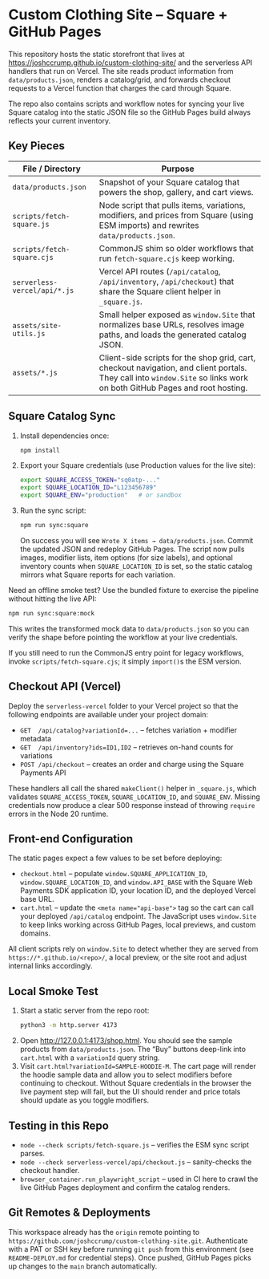 # Custom Clothing Site – Square + GitHub Pages

This repository hosts the static storefront that lives at
<https://joshccrump.github.io/custom-clothing-site/> and the serverless API
handlers that run on Vercel. The site reads product information from
`data/products.json`, renders a catalog/grid, and forwards checkout requests to
a Vercel function that charges the card through Square.

The repo also contains scripts and workflow notes for syncing your live Square
catalog into the static JSON file so the GitHub Pages build always reflects your
current inventory.

## Key Pieces

| File / Directory | Purpose |
| --- | --- |
| `data/products.json` | Snapshot of your Square catalog that powers the shop, gallery, and cart views. |
| `scripts/fetch-square.js` | Node script that pulls items, variations, modifiers, and prices from Square (using ESM imports) and rewrites `data/products.json`. |
| `scripts/fetch-square.cjs` | CommonJS shim so older workflows that run `fetch-square.cjs` keep working. |
| `serverless-vercel/api/*.js` | Vercel API routes (`/api/catalog`, `/api/inventory`, `/api/checkout`) that share the Square client helper in `_square.js`. |
| `assets/site-utils.js` | Small helper exposed as `window.Site` that normalizes base URLs, resolves image paths, and loads the generated catalog JSON. |
| `assets/*.js` | Client-side scripts for the shop grid, cart, checkout navigation, and client portals. They call into `window.Site` so links work on both GitHub Pages and root hosting. |

## Square Catalog Sync

1. Install dependencies once:
   ```bash
   npm install
   ```
2. Export your Square credentials (use Production values for the live site):
   ```bash
   export SQUARE_ACCESS_TOKEN="sq0atp-..."
   export SQUARE_LOCATION_ID="L123456789"
   export SQUARE_ENV="production"   # or sandbox
   ```
3. Run the sync script:
   ```bash
   npm run sync:square
   ```
   On success you will see `Wrote X items → data/products.json`. Commit the
   updated JSON and redeploy GitHub Pages. The script now pulls images,
   modifier lists, item options (for size labels), and optional inventory
   counts when `SQUARE_LOCATION_ID` is set, so the static catalog mirrors what
   Square reports for each variation.

Need an offline smoke test? Use the bundled fixture to exercise the pipeline
without hitting the live API:

```bash
npm run sync:square:mock
```

This writes the transformed mock data to `data/products.json` so you can verify
the shape before pointing the workflow at your live credentials.

If you still need to run the CommonJS entry point for legacy workflows, invoke
`scripts/fetch-square.cjs`; it simply `import()`s the ESM version.

## Checkout API (Vercel)

Deploy the `serverless-vercel` folder to your Vercel project so that the
following endpoints are available under your project domain:

- `GET  /api/catalog?variationId=...` – fetches variation + modifier metadata
- `GET  /api/inventory?ids=ID1,ID2` – retrieves on-hand counts for variations
- `POST /api/checkout` – creates an order and charge using the Square Payments API

These handlers all call the shared `makeClient()` helper in `_square.js`, which
validates `SQUARE_ACCESS_TOKEN`, `SQUARE_LOCATION_ID`, and `SQUARE_ENV`. Missing
credentials now produce a clear 500 response instead of throwing `require`
errors in the Node 20 runtime.

## Front-end Configuration

The static pages expect a few values to be set before deploying:

- `checkout.html` – populate `window.SQUARE_APPLICATION_ID`,
  `window.SQUARE_LOCATION_ID`, and `window.API_BASE` with the Square Web Payments
  SDK application ID, your location ID, and the deployed Vercel base URL.
- `cart.html` – update the `<meta name="api-base">` tag so the cart can call your
  deployed `/api/catalog` endpoint. The JavaScript uses `window.Site` to keep
  links working across GitHub Pages, local previews, and custom domains.

All client scripts rely on `window.Site` to detect whether they are served from
`https://*.github.io/<repo>/`, a local preview, or the site root and adjust
internal links accordingly.

## Local Smoke Test

1. Start a static server from the repo root:
   ```bash
   python3 -m http.server 4173
   ```
2. Open <http://127.0.0.1:4173/shop.html>. You should see the sample products
   from `data/products.json`. The “Buy” buttons deep-link into `cart.html` with a
   `variationId` query string.
3. Visit `cart.html?variationId=SAMPLE-HOODIE-M`. The cart page will render the
   hoodie sample data and allow you to select modifiers before continuing to
   checkout. Without Square credentials in the browser the live payment step will
   fail, but the UI should render and price totals should update as you toggle
   modifiers.

## Testing in this Repo

- `node --check scripts/fetch-square.js` – verifies the ESM sync script parses.
- `node --check serverless-vercel/api/checkout.js` – sanity-checks the checkout handler.
- `browser_container.run_playwright_script` – used in CI here to crawl the live
  GitHub Pages deployment and confirm the catalog renders.

## Git Remotes & Deployments

This workspace already has the `origin` remote pointing to
`https://github.com/joshccrump/custom-clothing-site.git`. Authenticate with a
PAT or SSH key before running `git push` from this environment (see
`README-DEPLOY.md` for credential steps). Once pushed, GitHub Pages picks up
changes to the `main` branch automatically.
